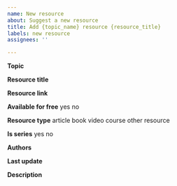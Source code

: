 ```yaml
---
name: New resource
about: Suggest a new resource
title: Add {topic_name} resource {resource_title}
labels: new resource
assignees: ''

---
```


<!-- 
Thanks for submitting a resource!
Please fill the following template.
It directly corresponds to the resource info available on the website.
-->

**Topic** <!-- The name of the topic that the resource belongs to, e.g. "Python" -->


**Resource title** <!-- The original resource title, e.g. "Automate the Boring Stuff with Python" -->


**Resource link** <!-- The link to the official website, the publisher, or amazon -->


**Available for free** <!-- Leave one -->
yes
no

**Resource type** <!-- Leave one -->
article
book
video
course
other resource <!-- e.g. docs, wiki, awesome list) -->

**Is series** <!-- The resource is a series/collection. Leave one -->
yes
no

**Authors** <!-- The comma separated list of authors, e.g. "Brian Kernighan, Dennis Ritchie" -->


**Last update** <!-- The publication date of the latest edition as YYYY-MM-dd. If the resource is constantly being updated, leave blank. -->


**Description** <!-- A short description of the resource that helps readers quickly find out whether the resource is relevant to them. It may tell about the content and the audience.  -->
